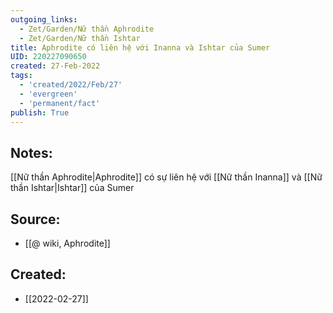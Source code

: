```yaml
---
outgoing_links:
  - Zet/Garden/Nữ thần Aphrodite
  - Zet/Garden/Nữ thần Ishtar
title: Aphrodite có liên hệ với Inanna và Ishtar của Sumer
UID: 220227090650
created: 27-Feb-2022
tags:
  - 'created/2022/Feb/27'
  - 'evergreen'
  - 'permanent/fact'
publish: True
---
```

## Notes:
[[Nữ thần Aphrodite|Aphrodite]] có sự liên hệ với [[Nữ thần Inanna]] và [[Nữ thần Ishtar|Ishtar]] của Sumer

## Source:
- [[@ wiki, Aphrodite]]

## Created:
- [[2022-02-27]]
